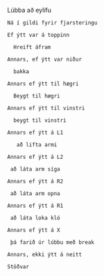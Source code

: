 
Lúbba að eylifu
 
    Ná í gildi fyrir fjarsteringu
 
    Ef ýtt var á toppinn
    
      Hreift áfram
    
    Annars, ef ýtt var niður
    
      bakka
    
    Annars ef ýtt til hægri
  
      Beygt til hægri
     
    Annars ef ýtt til vinstri
    
      beygt til vinstri
     
    Annars ef ýtt á L1 
    
       að lifta armi 
       
    Annars ef ýtt á L2 
     
     að láta arm síga
     
    Annars ef ýtt á R2
    
     að láta arm opna
   
    Annars ef ýtt á R1
    
     að láta loka kló 
     
    Annars ef ýtt á X
     
     þá farið úr lúbbu með break
     
    Annars, ekki ýtt á neitt
 
    Stöðvar
    
     

